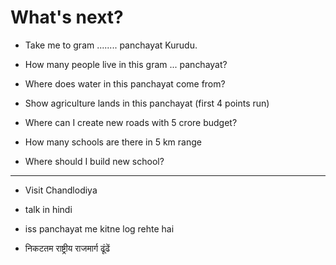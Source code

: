 # What's next?

  - Take me to gram ........ panchayat Kurudu.

  - How many people live in this gram ... panchayat?

  - Where does water in this panchayat come from?
  
  - Show agriculture lands in this panchayat (first 4 points run)

  - Where can I create new roads with 5 crore budget?

  - How many schools are there in 5 km range
  

- Where should I build new school?


----

  - Visit Chandlodiya

  - talk in hindi
  
  - iss  panchayat me kitne log rehte hai

  - निकटतम राष्ट्रीय राजमार्ग ढूंढें
